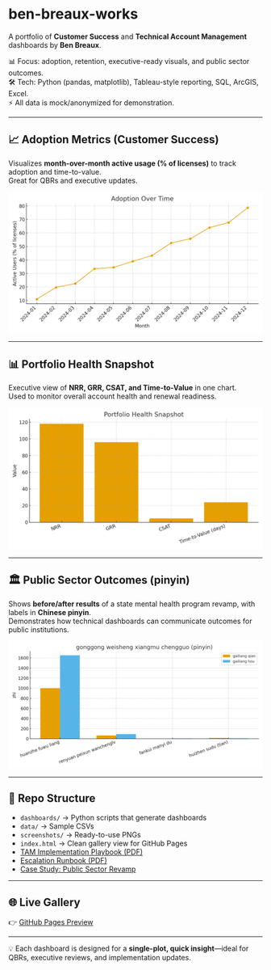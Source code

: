 # ben-breaux-works

A portfolio of **Customer Success** and **Technical Account Management** dashboards by **Ben Breaux**.  

📊 Focus: adoption, retention, executive-ready visuals, and public sector outcomes.  
🛠 Tech: Python (pandas, matplotlib), Tableau-style reporting, SQL, ArcGIS, Excel.  
⚡ All data is mock/anonymized for demonstration.  

---

## 📈 Adoption Metrics (Customer Success)
Visualizes **month-over-month active usage (% of licenses)** to track adoption and time-to-value.  
Great for QBRs and executive updates.  

![Adoption Dashboard](screenshots/adoption_dashboard.png)  

---

## 📊 Portfolio Health Snapshot
Executive view of **NRR, GRR, CSAT, and Time-to-Value** in one chart.  
Used to monitor overall account health and renewal readiness.  

![Portfolio Health Dashboard](screenshots/account_health_dashboard.png)  

---

## 🏛️ Public Sector Outcomes (pinyin)
Shows **before/after results** of a state mental health program revamp, with labels in **Chinese pinyin**.  
Demonstrates how technical dashboards can communicate outcomes for public institutions.  

![Public Sector Dashboard](screenshots/public_sector_dashboard.png)  

---

## 🔗 Repo Structure
- `dashboards/` → Python scripts that generate dashboards  
- `data/` → Sample CSVs  
- `screenshots/` → Ready-to-use PNGs  
- `index.html` → Clean gallery view for GitHub Pages  
- [TAM Implementation Playbook (PDF)](TAM_Implementation_Playbook.pdf)  
- [Escalation Runbook (PDF)](TAM_Escalation_Runbook.pdf)  
- [Case Study: Public Sector Revamp](CASE_STUDY.md)  

---

## 🌐 Live Gallery
👉 [GitHub Pages Preview](https://tiredofthissong.github.io/ben-breaux-works/)  

---

💡 Each dashboard is designed for a **single-plot, quick insight**—ideal for QBRs, executive reviews, and implementation updates.  
